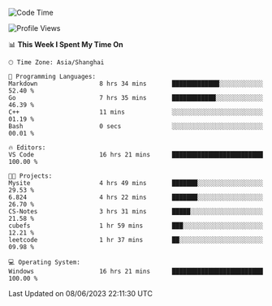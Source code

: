 <!--START_SECTION:waka-->
![Code Time](http://img.shields.io/badge/Code%20Time-978%20hrs%2022%20mins-blue)

![Profile Views](http://img.shields.io/badge/Profile%20Views-0-blue)

📊 **This Week I Spent My Time On** 

```text
🕑︎ Time Zone: Asia/Shanghai

💬 Programming Languages: 
Markdown                 8 hrs 34 mins       █████████████░░░░░░░░░░░░   52.40 % 
Go                       7 hrs 35 mins       ████████████░░░░░░░░░░░░░   46.39 % 
C++                      11 mins             ░░░░░░░░░░░░░░░░░░░░░░░░░   01.19 % 
Bash                     0 secs              ░░░░░░░░░░░░░░░░░░░░░░░░░   00.01 % 

🔥 Editors: 
VS Code                  16 hrs 21 mins      █████████████████████████   100.00 % 

🐱‍💻 Projects: 
Mysite                   4 hrs 49 mins       ███████░░░░░░░░░░░░░░░░░░   29.53 % 
6.824                    4 hrs 22 mins       ███████░░░░░░░░░░░░░░░░░░   26.70 % 
CS-Notes                 3 hrs 31 mins       █████░░░░░░░░░░░░░░░░░░░░   21.58 % 
cubefs                   1 hr 59 mins        ███░░░░░░░░░░░░░░░░░░░░░░   12.21 % 
leetcode                 1 hr 37 mins        ██░░░░░░░░░░░░░░░░░░░░░░░   09.98 % 

💻 Operating System: 
Windows                  16 hrs 21 mins      █████████████████████████   100.00 % 
```


 Last Updated on 08/06/2023 22:11:30 UTC
<!--END_SECTION:waka-->